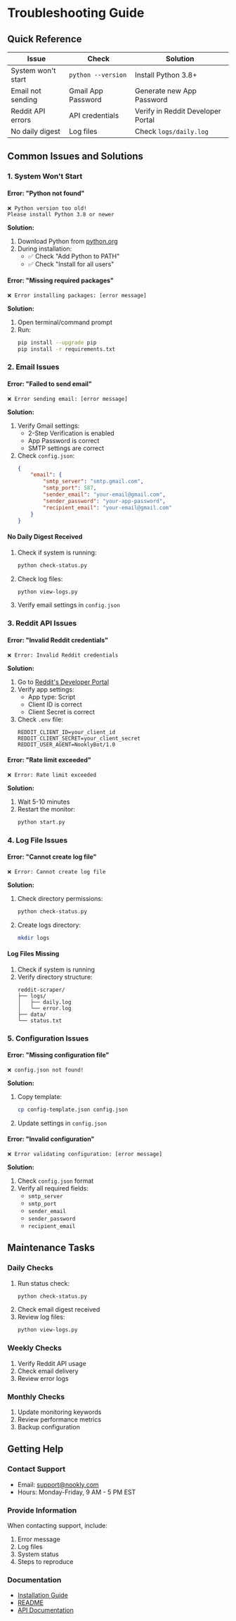 # Troubleshooting Guide

## Quick Reference

| Issue | Check | Solution |
|-------|-------|----------|
| System won't start | `python --version` | Install Python 3.8+ |
| Email not sending | Gmail App Password | Generate new App Password |
| Reddit API errors | API credentials | Verify in Reddit Developer Portal |
| No daily digest | Log files | Check `logs/daily.log` |

## Common Issues and Solutions

### 1. System Won't Start

#### Error: "Python not found"
```
❌ Python version too old!
Please install Python 3.8 or newer
```

**Solution:**
1. Download Python from [python.org](https://python.org)
2. During installation:
   - ✅ Check "Add Python to PATH"
   - ✅ Check "Install for all users"

#### Error: "Missing required packages"
```
❌ Error installing packages: [error message]
```

**Solution:**
1. Open terminal/command prompt
2. Run:
   ```bash
   pip install --upgrade pip
   pip install -r requirements.txt
   ```

### 2. Email Issues

#### Error: "Failed to send email"
```
❌ Error sending email: [error message]
```

**Solution:**
1. Verify Gmail settings:
   - 2-Step Verification is enabled
   - App Password is correct
   - SMTP settings are correct
2. Check `config.json`:
   ```json
   {
       "email": {
           "smtp_server": "smtp.gmail.com",
           "smtp_port": 587,
           "sender_email": "your-email@gmail.com",
           "sender_password": "your-app-password",
           "recipient_email": "your-email@gmail.com"
       }
   }
   ```

#### No Daily Digest Received
1. Check if system is running:
   ```bash
   python check-status.py
   ```
2. Check log files:
   ```bash
   python view-logs.py
   ```
3. Verify email settings in `config.json`

### 3. Reddit API Issues

#### Error: "Invalid Reddit credentials"
```
❌ Error: Invalid Reddit credentials
```

**Solution:**
1. Go to [Reddit's Developer Portal](https://www.reddit.com/prefs/apps)
2. Verify app settings:
   - App type: Script
   - Client ID is correct
   - Client Secret is correct
3. Check `.env` file:
   ```
   REDDIT_CLIENT_ID=your_client_id
   REDDIT_CLIENT_SECRET=your_client_secret
   REDDIT_USER_AGENT=NooklyBot/1.0
   ```

#### Error: "Rate limit exceeded"
```
❌ Error: Rate limit exceeded
```

**Solution:**
1. Wait 5-10 minutes
2. Restart the monitor:
   ```bash
   python start.py
   ```

### 4. Log File Issues

#### Error: "Cannot create log file"
```
❌ Error: Cannot create log file
```

**Solution:**
1. Check directory permissions:
   ```bash
   python check-status.py
   ```
2. Create logs directory:
   ```bash
   mkdir logs
   ```

#### Log Files Missing
1. Check if system is running
2. Verify directory structure:
   ```
   reddit-scraper/
   ├── logs/
   │   ├── daily.log
   │   └── error.log
   ├── data/
   └── status.txt
   ```

### 5. Configuration Issues

#### Error: "Missing configuration file"
```
❌ config.json not found!
```

**Solution:**
1. Copy template:
   ```bash
   cp config-template.json config.json
   ```
2. Update settings in `config.json`

#### Error: "Invalid configuration"
```
❌ Error validating configuration: [error message]
```

**Solution:**
1. Check `config.json` format
2. Verify all required fields:
   - `smtp_server`
   - `smtp_port`
   - `sender_email`
   - `sender_password`
   - `recipient_email`

## Maintenance Tasks

### Daily Checks
1. Run status check:
   ```bash
   python check-status.py
   ```
2. Check email digest received
3. Review log files:
   ```bash
   python view-logs.py
   ```

### Weekly Checks
1. Verify Reddit API usage
2. Check email delivery
3. Review error logs

### Monthly Checks
1. Update monitoring keywords
2. Review performance metrics
3. Backup configuration

## Getting Help

### Contact Support
- Email: support@nookly.com
- Hours: Monday-Friday, 9 AM - 5 PM EST

### Provide Information
When contacting support, include:
1. Error message
2. Log files
3. System status
4. Steps to reproduce

### Documentation
- [Installation Guide](INSTALLATION.md)
- [README](README.md)
- [API Documentation](API.md) 